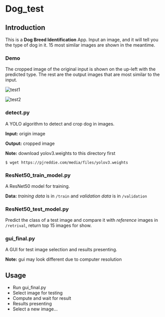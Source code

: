 # Dog_test

## Introduction

This is a __Dog Breed Identification__ App.
Input an image, and it will tell you the type of dog in it. 15 most similar images are shown in the meantime.

### Demo
The cropped image of the original input is shown on the up-left with the predicted type. The rest are the output images that are most similar to the input.

![test1](https://github.com/INFINITSY/dog_test/blob/master/test1.jpg)

![test2](https://github.com/INFINITSY/dog_test/blob/master/test2.jpg)

### detect.py

A YOLO algorithm to detect and crop dog in images.

__Input:__ origin image

__Output:__ cropped image

__Note:__ download yolov3.weights to this directory first

```shell
$ wget https://pjreddie.com/media/files/yolov3.weights
```



### ResNet50_train_model.py

A ResNet50 model for training.

__Data:__ _training data_ is in `/train` and _validation data_ is in `/validation`



### ResNet50_test_model.py

Predict the class of a test image and compare it with _reference_ images in `/retrival`, return top 15 images for show.



### gui_final.py

A GUI for test image selection and results presenting.

__Note:__ gui may look different due to computer resolution



## Usage

- Run gui_final.py
- Select image for testing
- Compute and wait for result
- Results presenting
- Select a new image...

